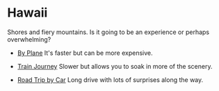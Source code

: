 # Hawaii
 Shores and fiery mountains. Is it going to be an experience or perhaps overwhelming?

* [By Plane](destination1.md) It's faster but can be more expensive.

* [Train Journey](destination2) Slower but allows you to soak in more of the scenery.

* [Road Trip by Car](destination3) Long drive with lots of surprises along the way.

